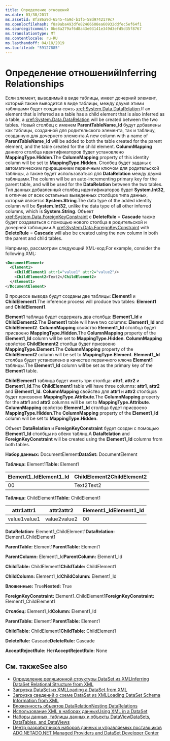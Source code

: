 ```yaml
---
title: Определение отношений
ms.date: 03/30/2017
ms.assetid: 8fa86a9d-6545-4a9d-b1f5-58d9742179c7
ms.openlocfilehash: f8a9aba493dfe82466608ea60932ddfec5ef64f1
ms.sourcegitcommit: 0be8a279af6d8a43e03141e349d3efd5d35f8767
ms.translationtype: MT
ms.contentlocale: ru-RU
ms.lasthandoff: 04/18/2019
ms.locfileid: "59127885"
---
```

# <a name="inferring-relationships"></a><span data-ttu-id="194f2-102">Определение отношений</span><span class="sxs-lookup"><span data-stu-id="194f2-102">Inferring Relationships</span></span>
<span data-ttu-id="194f2-103">Если элемент, выводимый в виде таблицы, имеет дочерний элемент, который также выводится в виде таблицы, между двумя этими таблицами будет создана связь <xref:System.Data.DataRelation>.</span><span class="sxs-lookup"><span data-stu-id="194f2-103">If an element that is inferred as a table has a child element that is also inferred as a table, a <xref:System.Data.DataRelation> will be created between the two tables.</span></span> <span data-ttu-id="194f2-104">Новый столбец с именем **ParentTableName_Id** будут добавлены как таблицы, созданной для родительского элемента, так и таблицу, созданную для дочернего элемента.</span><span class="sxs-lookup"><span data-stu-id="194f2-104">A new column with a name of **ParentTableName_Id** will be added to both the table created for the parent element, and the table created for the child element.</span></span> <span data-ttu-id="194f2-105">**ColumnMapping** данного столбца идентификаторов будет установлено **MappingType.Hidden**.</span><span class="sxs-lookup"><span data-stu-id="194f2-105">The **ColumnMapping** property of this identity column will be set to **MappingType.Hidden**.</span></span> <span data-ttu-id="194f2-106">Столбец будет заданы с автоматическим приращением первичным ключом для родительской таблицы, а также будет использоваться для **DataRelation** между двумя таблицами.</span><span class="sxs-lookup"><span data-stu-id="194f2-106">The column will be an auto-incrementing primary key for the parent table, and will be used for the **DataRelation** between the two tables.</span></span> <span data-ttu-id="194f2-107">Тип данных добавленный столбец идентификаторов будет **System.Int32**, в отличие от всех остальных выведенных столбцов типа данных, который является **System.String**.</span><span class="sxs-lookup"><span data-stu-id="194f2-107">The data type of the added identity column will be **System.Int32**, unlike the data type of all other inferred columns, which is **System.String**.</span></span> <span data-ttu-id="194f2-108">Объект <xref:System.Data.ForeignKeyConstraint> с **DeleteRule** = **Cascade** также будет создаваться с помощью нового столбца в родительской и дочерней таблицами.</span><span class="sxs-lookup"><span data-stu-id="194f2-108">A <xref:System.Data.ForeignKeyConstraint> with **DeleteRule** = **Cascade** will also be created using the new column in both the parent and child tables.</span></span>  
  
 <span data-ttu-id="194f2-109">Например, рассмотрим следующий XML-код:</span><span class="sxs-lookup"><span data-stu-id="194f2-109">For example, consider the following XML:</span></span>  
  
```xml  
<DocumentElement>  
  <Element1>  
    <ChildElement1 attr1="value1" attr2="value2"/>  
    <ChildElement2>Text2</ChildElement2>  
  </Element1>  
</DocumentElement>  
```  
  
 <span data-ttu-id="194f2-110">В процессе вывода будут созданы две таблицы: **Element1** и **ChildElement1**.</span><span class="sxs-lookup"><span data-stu-id="194f2-110">The inference process will produce two tables: **Element1** and **ChildElement1**.</span></span>  
  
 <span data-ttu-id="194f2-111">**Element1** таблица будет содержать два столбца: **Element1_Id** и **ChildElement2**.</span><span class="sxs-lookup"><span data-stu-id="194f2-111">The **Element1** table will have two columns: **Element1_Id** and **ChildElement2**.</span></span> <span data-ttu-id="194f2-112">**ColumnMapping** свойство **Element1_Id** столбца будет присвоено **MappingType.Hidden**.</span><span class="sxs-lookup"><span data-stu-id="194f2-112">The **ColumnMapping** property of the **Element1_Id** column will be set to **MappingType.Hidden**.</span></span> <span data-ttu-id="194f2-113">**ColumnMapping** свойство **ChildElement2** столбца будет присвоено **MappingType.Element**.</span><span class="sxs-lookup"><span data-stu-id="194f2-113">The **ColumnMapping** property of the **ChildElement2** column will be set to **MappingType.Element**.</span></span> <span data-ttu-id="194f2-114">**Element1_Id** столбца будет установлено в качестве первичного ключа **Element1** таблицы.</span><span class="sxs-lookup"><span data-stu-id="194f2-114">The **Element1_Id** column will be set as the primary key of the **Element1** table.</span></span>  
  
 <span data-ttu-id="194f2-115">**ChildElement1** таблица будет иметь три столбца: **attr1**, **attr2** и **Element1_Id**.</span><span class="sxs-lookup"><span data-stu-id="194f2-115">The **ChildElement1** table will have three columns: **attr1**, **attr2** and **Element1_Id**.</span></span> <span data-ttu-id="194f2-116">**ColumnMapping** свойство для **attr1** и **attr2** столбцов будет присвоено **MappingType.Attribute**.</span><span class="sxs-lookup"><span data-stu-id="194f2-116">The **ColumnMapping** property for the **attr1** and **attr2** columns will be set to **MappingType.Attribute**.</span></span> <span data-ttu-id="194f2-117">**ColumnMapping** свойство **Element1_Id** столбца будет присвоено **MappingType.Hidden**.</span><span class="sxs-lookup"><span data-stu-id="194f2-117">The **ColumnMapping** property of the **Element1_Id** column will be set to **MappingType.Hidden**.</span></span>  
  
 <span data-ttu-id="194f2-118">Объект **DataRelation** и **ForeignKeyConstraint** будет создан с помощью **Element1_Id** столбцы из обеих таблиц.</span><span class="sxs-lookup"><span data-stu-id="194f2-118">A **DataRelation** and **ForeignKeyConstraint** will be created using the **Element1_Id** columns from both tables.</span></span>  
  
 <span data-ttu-id="194f2-119">**Набор данных:** DocumentElement</span><span class="sxs-lookup"><span data-stu-id="194f2-119">**DataSet:** DocumentElement</span></span>  
  
 <span data-ttu-id="194f2-120">**Таблица:** Element1</span><span class="sxs-lookup"><span data-stu-id="194f2-120">**Table:** Element1</span></span>  
  
|<span data-ttu-id="194f2-121">Element1_Id</span><span class="sxs-lookup"><span data-stu-id="194f2-121">Element1_Id</span></span>|<span data-ttu-id="194f2-122">ChildElement2</span><span class="sxs-lookup"><span data-stu-id="194f2-122">ChildElement2</span></span>|  
|------------------|-------------------|  
|<span data-ttu-id="194f2-123">0</span><span class="sxs-lookup"><span data-stu-id="194f2-123">0</span></span>|<span data-ttu-id="194f2-124">Text2</span><span class="sxs-lookup"><span data-stu-id="194f2-124">Text2</span></span>|  
  
 <span data-ttu-id="194f2-125">**Таблица:** ChildElement1</span><span class="sxs-lookup"><span data-stu-id="194f2-125">**Table:** ChildElement1</span></span>  
  
|<span data-ttu-id="194f2-126">attr1</span><span class="sxs-lookup"><span data-stu-id="194f2-126">attr1</span></span>|<span data-ttu-id="194f2-127">attr2</span><span class="sxs-lookup"><span data-stu-id="194f2-127">attr2</span></span>|<span data-ttu-id="194f2-128">Element1_Id</span><span class="sxs-lookup"><span data-stu-id="194f2-128">Element1_Id</span></span>|  
|-----------|-----------|------------------|  
|<span data-ttu-id="194f2-129">value1</span><span class="sxs-lookup"><span data-stu-id="194f2-129">value1</span></span>|<span data-ttu-id="194f2-130">value2</span><span class="sxs-lookup"><span data-stu-id="194f2-130">value2</span></span>|<span data-ttu-id="194f2-131">0</span><span class="sxs-lookup"><span data-stu-id="194f2-131">0</span></span>|  
  
 <span data-ttu-id="194f2-132">**DataRelation:** Element1_ChildElement1</span><span class="sxs-lookup"><span data-stu-id="194f2-132">**DataRelation:** Element1_ChildElement1</span></span>  
  
 <span data-ttu-id="194f2-133">**ParentTable:** Element1</span><span class="sxs-lookup"><span data-stu-id="194f2-133">**ParentTable:** Element1</span></span>  
  
 <span data-ttu-id="194f2-134">**ParentColumn:** Element1_Id</span><span class="sxs-lookup"><span data-stu-id="194f2-134">**ParentColumn:** Element1_Id</span></span>  
  
 <span data-ttu-id="194f2-135">**ChildTable:** ChildElement1</span><span class="sxs-lookup"><span data-stu-id="194f2-135">**ChildTable:** ChildElement1</span></span>  
  
 <span data-ttu-id="194f2-136">**ChildColumn:** Element1_Id</span><span class="sxs-lookup"><span data-stu-id="194f2-136">**ChildColumn:** Element1_Id</span></span>  
  
 <span data-ttu-id="194f2-137">**Вложенные:** True</span><span class="sxs-lookup"><span data-stu-id="194f2-137">**Nested:** True</span></span>  
  
 <span data-ttu-id="194f2-138">**ForeignKeyConstraint:** Element1_ChildElement1</span><span class="sxs-lookup"><span data-stu-id="194f2-138">**ForeignKeyConstraint:** Element1_ChildElement1</span></span>  
  
 <span data-ttu-id="194f2-139">**Столбец:** Element1_Id</span><span class="sxs-lookup"><span data-stu-id="194f2-139">**Column:** Element1_Id</span></span>  
  
 <span data-ttu-id="194f2-140">**ParentTable:** Element1</span><span class="sxs-lookup"><span data-stu-id="194f2-140">**ParentTable:** Element1</span></span>  
  
 <span data-ttu-id="194f2-141">**ChildTable:** ChildElement1</span><span class="sxs-lookup"><span data-stu-id="194f2-141">**ChildTable:** ChildElement1</span></span>  
  
 <span data-ttu-id="194f2-142">**DeleteRule:** Cascade</span><span class="sxs-lookup"><span data-stu-id="194f2-142">**DeleteRule:** Cascade</span></span>  
  
 <span data-ttu-id="194f2-143">**AcceptRejectRule:** Нет</span><span class="sxs-lookup"><span data-stu-id="194f2-143">**AcceptRejectRule:** None</span></span>  
  
## <a name="see-also"></a><span data-ttu-id="194f2-144">См. также</span><span class="sxs-lookup"><span data-stu-id="194f2-144">See also</span></span>

- [<span data-ttu-id="194f2-145">Определение реляционной структуры DataSet из XML</span><span class="sxs-lookup"><span data-stu-id="194f2-145">Inferring DataSet Relational Structure from XML</span></span>](../../../../../docs/framework/data/adonet/dataset-datatable-dataview/inferring-dataset-relational-structure-from-xml.md)
- [<span data-ttu-id="194f2-146">Загрузка DataSet из XML</span><span class="sxs-lookup"><span data-stu-id="194f2-146">Loading a DataSet from XML</span></span>](../../../../../docs/framework/data/adonet/dataset-datatable-dataview/loading-a-dataset-from-xml.md)
- [<span data-ttu-id="194f2-147">Загрузка сведений о схеме DataSet из XML</span><span class="sxs-lookup"><span data-stu-id="194f2-147">Loading DataSet Schema Information from XML</span></span>](../../../../../docs/framework/data/adonet/dataset-datatable-dataview/loading-dataset-schema-information-from-xml.md)
- [<span data-ttu-id="194f2-148">Вложенность объектов DataRelation</span><span class="sxs-lookup"><span data-stu-id="194f2-148">Nesting DataRelations</span></span>](../../../../../docs/framework/data/adonet/dataset-datatable-dataview/nesting-datarelations.md)
- [<span data-ttu-id="194f2-149">Использование XML в наборах данных</span><span class="sxs-lookup"><span data-stu-id="194f2-149">Using XML in a DataSet</span></span>](../../../../../docs/framework/data/adonet/dataset-datatable-dataview/using-xml-in-a-dataset.md)
- [<span data-ttu-id="194f2-150">Наборы данных, таблицы данных и объекты DataView</span><span class="sxs-lookup"><span data-stu-id="194f2-150">DataSets, DataTables, and DataViews</span></span>](../../../../../docs/framework/data/adonet/dataset-datatable-dataview/index.md)
- [<span data-ttu-id="194f2-151">Центр разработчиков наборов данных и управляемых поставщиков ADO.NET</span><span class="sxs-lookup"><span data-stu-id="194f2-151">ADO.NET Managed Providers and DataSet Developer Center</span></span>](https://go.microsoft.com/fwlink/?LinkId=217917)
